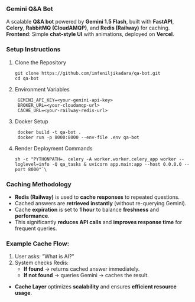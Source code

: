### Gemini Q&A Bot

A scalable **Q&A bot** powered by **Gemini 1.5 Flash**, built with
**FastAPI**, **Celery**, **RabbitMQ (CloudAMQP)**, and **Redis
(Railway)** for caching.\
**Frontend**: Simple **chat-style UI** with animations, deployed on
**Vercel**.

### Setup Instructions
1. Clone the Repository
    ```
   git clone https://github.com/imfeniljikadara/qa-bot.git
    cd qa-bot
    ```
2. Environment Variables
   ```
    GEMINI_API_KEY=<your-gemini-api-key>
    BROKER_URL=<your-cloudamqp-url>    
    CACHE_URL=<your-railway-redis-url>   
   ```
3. Docker Setup
   ```
    docker build -t qa-bot .
    docker run -p 8000:8000 --env-file .env qa-bot
   ```
4. Render Deployment Commands
    ```
    sh -c "PYTHONPATH=. celery -A worker.worker.celery_app worker --loglevel=info -Q qa_tasks & uvicorn app.main:app --host 0.0.0.0 --port 8000"`\
    ```

### Caching Methodology

- **Redis (Railway)** is used to **cache responses** to repeated questions.
- Cached answers are **retrieved instantly** (without re-querying Gemini).
- Cache **expiration** is set to **1 hour** to balance **freshness** and **performance**.
- This significantly **reduces API calls** and **improves response time** for frequent queries.

### Example Cache Flow:

1. User asks: "What is AI?"
2. System checks Redis:
   - **If found** → returns cached answer immediately.
   - **If not found** → queries Gemini → caches the result.

- **Cache Layer** optimizes **scalability** and ensures **efficient resource usage**.